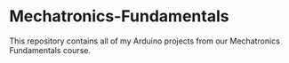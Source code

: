# Mechatronics-Fundamentals
This repository contains all of my Arduino projects from our Mechatronics Fundamentals course.
